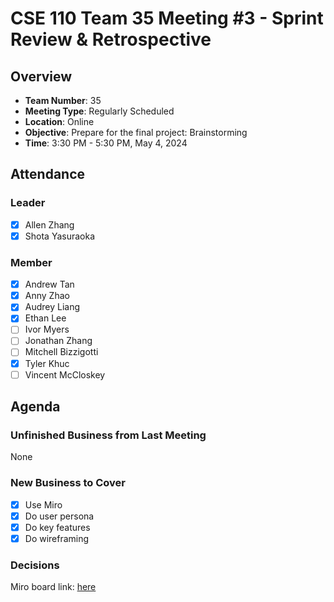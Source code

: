 # CSE 110 Team 35 Meeting #3 - Sprint Review & Retrospective

## Overview
- **Team Number**: 35
- **Meeting Type**: Regularly Scheduled
- **Location**: Online
- **Objective**: Prepare for the final project: Brainstorming
- **Time**: 3:30 PM - 5:30 PM, May 4, 2024

## Attendance

### Leader
- [X] Allen Zhang
- [X] Shota Yasuraoka

### Member
- [X] Andrew Tan
- [X] Anny Zhao
- [X] Audrey Liang
- [X] Ethan Lee
- [ ] Ivor Myers
- [ ] Jonathan Zhang
- [ ] Mitchell Bizzigotti
- [X] Tyler Khuc
- [ ] Vincent McCloskey

## Agenda

### Unfinished Business from Last Meeting
None

### New Business to Cover
- [X] Use Miro
- [X] Do user persona
- [X] Do key features
- [X] Do wireframing

### Decisions
Miro board link: [here](https://miro.com/app/board/uXjVKLr6W6E=/)